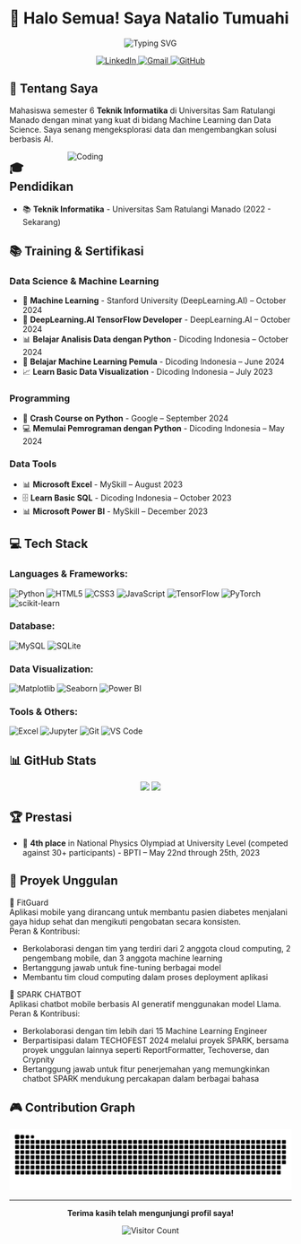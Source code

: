 # 👋 Halo Semua! Saya Natalio Tumuahi

<div align="center">
  <img src="https://readme-typing-svg.herokuapp.com?font=Fira+Code&weight=600&size=22&pause=1000&color=1E90FF&center=true&vCenter=true&random=false&width=440&height=45&lines=Teknik+Informatika;Machine+Learning+Enthusiast;Data+Science+Explorer" alt="Typing SVG" />
  
  <p align="center">
    <a href="https://linkedin.com/in/natalio-tumuahi-56340427a/" target="_blank">
      <img src="https://img.shields.io/badge/LinkedIn-0077B5?style=for-the-badge&logo=linkedin&logoColor=white" alt="LinkedIn"/>
    </a>
    <a href="mailto:nataliotumuahi@gmail.com">
      <img src="https://img.shields.io/badge/Gmail-D14836?style=for-the-badge&logo=gmail&logoColor=white" alt="Gmail"/>
    </a>
    <a href="https://github.com/natalio123">
      <img src="https://img.shields.io/badge/GitHub-100000?style=for-the-badge&logo=github&logoColor=white" alt="GitHub"/>
    </a>
  </p>
</div>

## 🚀 Tentang Saya

Mahasiswa semester 6 **Teknik Informatika** di Universitas Sam Ratulangi Manado dengan minat yang kuat di bidang Machine Learning dan Data Science. Saya senang mengeksplorasi data dan mengembangkan solusi berbasis AI.

<img align="right" alt="Coding" width="400" src="https://media.giphy.com/media/qgQUggAC3Pfv687qPC/giphy.gif">

## 🎓 Pendidikan

- 📚 **Teknik Informatika** - Universitas Sam Ratulangi Manado (2022 - Sekarang)

## 📚 Training & Sertifikasi

### Data Science & Machine Learning
- 🧠 **Machine Learning** - Stanford University (DeepLearning.AI) – October 2024
- 🧠 **DeepLearning.AI TensorFlow Developer** - DeepLearning.AI – October 2024
- 📊 **Belajar Analisis Data dengan Python** - Dicoding Indonesia – October 2024
- 🤖 **Belajar Machine Learning Pemula** - Dicoding Indonesia – June 2024
- 📈 **Learn Basic Data Visualization** - Dicoding Indonesia – July 2023

### Programming
- 🐍 **Crash Course on Python** - Google – September 2024
- 💻 **Memulai Pemrograman dengan Python** - Dicoding Indonesia – May 2024

### Data Tools
- 📊 **Microsoft Excel** - MySkill – August 2023
- 🗄️ **Learn Basic SQL** - Dicoding Indonesia – October 2023
- 📊 **Microsoft Power BI** - MySkill – December 2023

## 💻 Tech Stack

<div align="left">
  <h3>Languages & Frameworks:</h3>
  <p>
    <img src="https://img.shields.io/badge/Python-3776AB?style=for-the-badge&logo=python&logoColor=white" alt="Python"/>
    <img src="https://img.shields.io/badge/HTML5-E34F26?style=for-the-badge&logo=html5&logoColor=white" alt="HTML5"/>
    <img src="https://img.shields.io/badge/CSS3-1572B6?style=for-the-badge&logo=css3&logoColor=white" alt="CSS3"/>
    <img src="https://img.shields.io/badge/JavaScript-F7DF1E?style=for-the-badge&logo=javascript&logoColor=black" alt="JavaScript"/>
    <img src="https://img.shields.io/badge/TensorFlow-FF6F00?style=for-the-badge&logo=tensorflow&logoColor=white" alt="TensorFlow"/>
    <img src="https://img.shields.io/badge/PyTorch-EE4C2C?style=for-the-badge&logo=pytorch&logoColor=white" alt="PyTorch"/>
    <img src="https://img.shields.io/badge/scikit--learn-F7931E?style=for-the-badge&logo=scikit-learn&logoColor=white" alt="scikit-learn"/>
  </p>
  
  <h3>Database:</h3>
  <p>
    <img src="https://img.shields.io/badge/MySQL-4479A1?style=for-the-badge&logo=mysql&logoColor=white" alt="MySQL"/>
    <img src="https://img.shields.io/badge/SQLite-07405E?style=for-the-badge&logo=sqlite&logoColor=white" alt="SQLite"/>
  </p>
  
  <h3>Data Visualization:</h3>
  <p>
    <img src="https://img.shields.io/badge/Matplotlib-11557c?style=for-the-badge&logo=python&logoColor=white" alt="Matplotlib"/>
    <img src="https://img.shields.io/badge/Seaborn-3776AB?style=for-the-badge&logo=python&logoColor=white" alt="Seaborn"/>
    <img src="https://img.shields.io/badge/Power%20BI-F2C811?style=for-the-badge&logo=power-bi&logoColor=black" alt="Power BI"/>
  </p>
  
  <h3>Tools & Others:</h3>
  <p>
    <img src="https://img.shields.io/badge/Microsoft_Excel-217346?style=for-the-badge&logo=microsoft-excel&logoColor=white" alt="Excel"/>
    <img src="https://img.shields.io/badge/Jupyter-F37626?style=for-the-badge&logo=jupyter&logoColor=white" alt="Jupyter"/>
    <img src="https://img.shields.io/badge/Git-F05032?style=for-the-badge&logo=git&logoColor=white" alt="Git"/>
    <img src="https://img.shields.io/badge/VS%20Code-007ACC?style=for-the-badge&logo=visual-studio-code&logoColor=white" alt="VS Code"/>
  </p>
</div>

## 📊 GitHub Stats

<p align="center">
  <img height="180em" src="https://github-readme-stats-eight-theta.vercel.app/api?username=natalio123&show_icons=true&theme=algolia&include_all_commits=true&count_private=true"/>
  <img height="180em" src="https://github-readme-stats-eight-theta.vercel.app/api/top-langs/?username=natalio123&layout=compact&theme=algolia"/>
</p>

## 🏆 Prestasi

- 🥇 **4th place** in National Physics Olympiad at University Level (competed against 30+ participants) - BPTI – May 22nd through 25th, 2023

## 🌟 Proyek Unggulan
🏥 FitGuard <br>
Aplikasi mobile yang dirancang untuk membantu pasien diabetes menjalani gaya hidup sehat dan mengikuti pengobatan secara konsisten. <br>
Peran & Kontribusi: <br>
- Berkolaborasi dengan tim yang terdiri dari 2 anggota cloud computing, 2 pengembang mobile, dan 3 anggota machine learning
- Bertanggung jawab untuk fine-tuning berbagai model
- Membantu tim cloud computing dalam proses deployment aplikasi

🤖 SPARK CHATBOT <br>
Aplikasi chatbot mobile berbasis AI generatif menggunakan model Llama. <br>
Peran & Kontribusi:
- Berkolaborasi dengan tim lebih dari 15 Machine Learning Engineer
- Berpartisipasi dalam TECHOFEST 2024 melalui proyek SPARK, bersama proyek unggulan lainnya seperti ReportFormatter, Techoverse, dan Crypnity
- Bertanggung jawab untuk fitur penerjemahan yang memungkinkan chatbot SPARK mendukung percakapan dalam berbagai bahasa

## 🎮 Contribution Graph

<div align="center">
  <img src="https://raw.githubusercontent.com/platane/platane/output/github-contribution-grid-snake-dark.svg" alt="Snake Game">
</div>

---

<div align="center">
  <b>Terima kasih telah mengunjungi profil saya!</b>
  
  ![Visitor Count](https://profile-counter.glitch.me/natalio123/count.svg)
</div>
